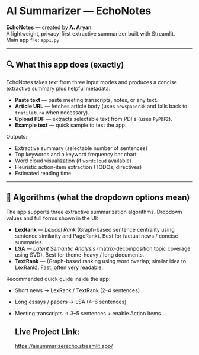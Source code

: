 # AI Summarizer — EchoNotes

**EchoNotes** — created by **A. Aryan**  
A lightweight, privacy-first extractive summarizer built with Streamlit.  
Main app file: `app1.py`

---

## 🔍 What this app does (exactly)
EchoNotes takes text from three input modes and produces a concise extractive summary plus helpful metadata:

- **Paste text** — paste meeting transcripts, notes, or any text.  
- **Article URL** — fetches article body (uses `newspaper3k` and falls back to `trafilatura` when necessary).  
- **Upload PDF** — extracts selectable text from PDFs (uses `PyPDF2`).  
- **Example text** — quick sample to test the app.

Outputs:
- Extractive summary (selectable number of sentences)  
- Top keywords and a keyword frequency bar chart  
- Word cloud visualization (if `wordcloud` available)  
- Heuristic action-item extraction (TODOs, directives)  
- Estimated reading time

---

## 🧠 Algorithms (what the dropdown options mean)
The app supports three extractive summarization algorithms. Dropdown values and full forms shown in the UI:

- **LexRank** — *Lexical Rank* (Graph-based sentence centrality using sentence similarity and PageRank). Best for factual news / concise summaries.  
- **LSA** — *Latent Semantic Analysis* (matrix-decomposition topic coverage using SVD). Best for theme-heavy / long documents.  
- **TextRank** — (Graph-based ranking using word overlap; similar idea to LexRank). Fast, often very readable.

Recommended quick guide inside the app:  
- Short news → LexRank / TextRank (2–4 sentences)  
- Long essays / papers → LSA (4–6 sentences)  
- Meeting transcripts → 3–5 sentences + enable Action Items

  ## Live Project Link:
  https://aisummarizerecho.streamlit.app/ 
